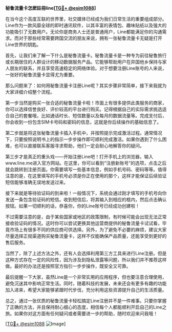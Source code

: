 **秘鲁流量卡怎麽註冊line[[TG💪+ @esim1088](https://t.me/s/esim1088)]**

在当今这个高度互联的世界里，社交媒体已经成为我们日常生活的重要组成部分。Line作为一款风靡全球的即时通讯软件，以其丰富的表情包、趣味贴纸以及强大的功能吸引了无数用户。无论你是商务人士还是普通用户，Line都能满足你的沟通需求。而对于那些经常需要跨国交流的朋友来说，拥有一张秘鲁流量卡无疑是打开Line世界的钥匙。

首先，让我们来了解一下什么是秘鲁流量卡。秘鲁流量卡是一种专为前往秘鲁旅行或长期居住的人群设计的移动数据服务产品。它能够帮助用户在异国他乡保持与家人朋友的联系，并且享受高速稳定的网络体验。对于想要注册Line账号的人来说，一张好的秘鲁流量卡显得尤为重要。

那么问题来了：如何用秘鲁流量卡注册Line呢？其实步骤非常简单，接下来我就为大家详细介绍整个流程。

第一步当然是购买一张合适的秘鲁流量卡啦！市面上有很多提供此类服务的商家，你可以选择信誉良好、评价较高的平台进行购买。记得根据自己的实际需求挑选适合自己的套餐哦，比如通话时长、短信数量以及每月的数据流量等。完成支付后，你会收到一份包含SIM卡号码和密码的信息，这就是你后续操作的基础信息了。

第二步就是将这张秘鲁流量卡插入手机中，并按照提示完成激活过程。通常情况下，只要按照说明书上的指示一步步操作即可顺利完成激活。如果你遇到了什么困难，也可以直接联系客服寻求帮助，他们一定会耐心地解答你的疑问。

第三步才是真正的重头戏——开始注册Line吧！打开手机上的浏览器，输入www.line.me进入官方网站。在这里，你可以看到“注册新账号”的选项，点击之后就会跳转到注册页面。你需要填写一些基本信息，例如手机号码、密码等等。值得注意的是，在这里填写的手机号必须是你正在使用的那个，这样才能保证后续验证短信能够准确无误地发送过来。

接下来就是等待验证码的到来啦！一般情况下，系统会通过刚才填写的手机号向你发送一条包含验证码的短信。收到短信后，将其输入到相应的框内，然后点击确认按钮。如果一切顺利的话，恭喜你，你的Line账号已经成功创建啦！

不过需要注意的是，由于某些国家或地区的政策限制，有时候可能会出现无法正常接收验证码的情况。这时你可以尝试更换其他运营商提供的秘鲁流量卡试试看，毕竟市场上有很多不同的供应商可供选择。另外，为了避免不必要的麻烦，建议大家尽量选择正规渠道购买秘鲁流量卡，这样不仅能确保产品质量，还能享受到更好的售后服务。

当然了，除了上述方法之外，还有人会选择利用第三方工具来进行Line注册。但是这种方式存在一定的风险性，因为涉及到隐私泄露等问题，所以我们并不推荐这样做。最好的办法还是按照官方指引一步步操作，既安全又可靠。

最后提醒一下大家，虽然Line是一个非常实用的应用程序，但也要注意合理使用，避免沉迷其中影响正常生活。同时，随着科技的发展，未来还会有更多有趣的功能加入进来，希望大家能够紧跟时代步伐，充分利用这些资源提升自己的生活质量。

总之，通过一张优质的秘鲁流量卡轻松搞定Line注册并不是一件难事。只要你掌握了正确的方法，并且保持耐心细心的态度，相信每个人都能顺利开启自己的Line之旅。如果你对这方面有任何疑问或者需要进一步的帮助，随时欢迎来问我哦！

[[TG💪+ @esim1088](https://t.me/s/esim1088) ![Image](https://i.postimg.cc/4NQfJmqS/Snipaste-2025-05-13-00-14-12.png)]